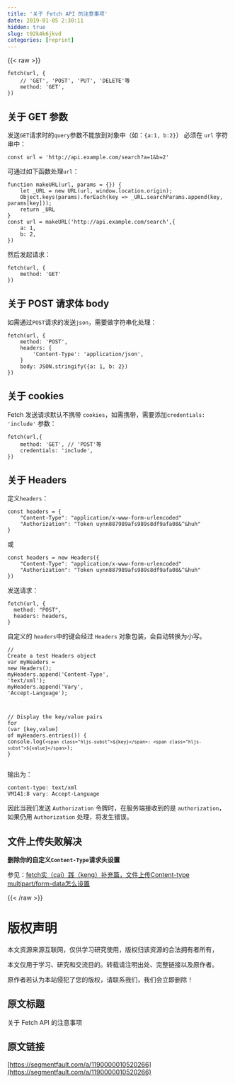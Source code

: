 ```yaml
---
title: '关于 Fetch API 的注意事项' 
date: 2019-01-05 2:30:11
hidden: true
slug: t92k4k6jkvd
categories: [reprint]
---
```


{{< raw >}}

                    
<div class="widget-codetool" style="display:none;">
      <div class="widget-codetool--inner">
      <span class="selectCode code-tool" data-toggle="tooltip" data-placement="top" title="" data-original-title="全选"></span>
      <span type="button" class="copyCode code-tool" data-toggle="tooltip" data-placement="top" data-clipboard-text="fetch(url, {
    // 'GET', 'POST', 'PUT', 'DELETE'等
    method: 'GET', 
})" title="" data-original-title="复制"></span>
      <span type="button" class="saveToNote code-tool" data-toggle="tooltip" data-placement="top" title="" data-original-title="放进笔记"></span>
      </div>
      </div><pre class="hljs lisp"><code>fetch(<span class="hljs-name">url</span>, {
    // 'GET', 'POST', 'PUT', 'DELETE'等
    method: 'GET', 
})</code></pre>
<h2 id="articleHeader0">关于 GET 参数</h2>
<p>发送<code>GET</code>请求时的<code>query</code>参数不能放到对象中（如：<code>{a:1, b:2}</code>） 必须在 <code>url</code> 字符串中：</p>
<div class="widget-codetool" style="display:none;">
      <div class="widget-codetool--inner">
      <span class="selectCode code-tool" data-toggle="tooltip" data-placement="top" title="" data-original-title="全选"></span>
      <span type="button" class="copyCode code-tool" data-toggle="tooltip" data-placement="top" data-clipboard-text="const url = 'http://api.example.com/search?a=1&amp;b=2'" title="" data-original-title="复制"></span>
      <span type="button" class="saveToNote code-tool" data-toggle="tooltip" data-placement="top" title="" data-original-title="放进笔记"></span>
      </div>
      </div><pre class="hljs rust"><code style="word-break: break-word; white-space: initial;"><span class="hljs-keyword">const</span> url = <span class="hljs-symbol">'http</span>:<span class="hljs-comment">//api.example.com/search?a=1&amp;b=2'</span></code></pre>
<p>可通过如下函数处理<code>url</code>：</p>
<div class="widget-codetool" style="display:none;">
      <div class="widget-codetool--inner">
      <span class="selectCode code-tool" data-toggle="tooltip" data-placement="top" title="" data-original-title="全选"></span>
      <span type="button" class="copyCode code-tool" data-toggle="tooltip" data-placement="top" data-clipboard-text="function makeURL(url, params = {}) {
    let _URL = new URL(url, window.location.origin);
    Object.keys(params).forEach(key => _URL.searchParams.append(key, params[key]));
    return _URL
}
const url = makeURL('http://api.example.com/search',{
    a: 1,
    b: 2,
})" title="" data-original-title="复制"></span>
      <span type="button" class="saveToNote code-tool" data-toggle="tooltip" data-placement="top" title="" data-original-title="放进笔记"></span>
      </div>
      </div><pre class="hljs javascript"><code><span class="hljs-function"><span class="hljs-keyword">function</span> <span class="hljs-title">makeURL</span>(<span class="hljs-params">url, params = {}</span>) </span>{
    <span class="hljs-keyword">let</span> _URL = <span class="hljs-keyword">new</span> URL(url, <span class="hljs-built_in">window</span>.location.origin);
    <span class="hljs-built_in">Object</span>.keys(params).forEach(<span class="hljs-function"><span class="hljs-params">key</span> =&gt;</span> _URL.searchParams.append(key, params[key]));
    <span class="hljs-keyword">return</span> _URL
}
<span class="hljs-keyword">const</span> url = makeURL(<span class="hljs-string">'http://api.example.com/search'</span>,{
    <span class="hljs-attr">a</span>: <span class="hljs-number">1</span>,
    <span class="hljs-attr">b</span>: <span class="hljs-number">2</span>,
})</code></pre>
<p>然后发起请求：</p>
<div class="widget-codetool" style="display:none;">
      <div class="widget-codetool--inner">
      <span class="selectCode code-tool" data-toggle="tooltip" data-placement="top" title="" data-original-title="全选"></span>
      <span type="button" class="copyCode code-tool" data-toggle="tooltip" data-placement="top" data-clipboard-text="fetch(url, {
    method: 'GET'
})" title="" data-original-title="复制"></span>
      <span type="button" class="saveToNote code-tool" data-toggle="tooltip" data-placement="top" title="" data-original-title="放进笔记"></span>
      </div>
      </div><pre class="hljs css"><code><span class="hljs-selector-tag">fetch</span>(<span class="hljs-selector-tag">url</span>, {
    <span class="hljs-attribute">method</span>: <span class="hljs-string">'GET'</span>
})</code></pre>
<h2 id="articleHeader1">关于 POST 请求体 body</h2>
<p>如需通过<code>POST</code>请求的发送<code>json</code>，需要做字符串化处理：</p>
<div class="widget-codetool" style="display:none;">
      <div class="widget-codetool--inner">
      <span class="selectCode code-tool" data-toggle="tooltip" data-placement="top" title="" data-original-title="全选"></span>
      <span type="button" class="copyCode code-tool" data-toggle="tooltip" data-placement="top" data-clipboard-text="fetch(url, {
    method: 'POST',
    headers: {
        'Content-Type': 'application/json',
    }
    body: JSON.stringify({a: 1, b: 2})
})" title="" data-original-title="复制"></span>
      <span type="button" class="saveToNote code-tool" data-toggle="tooltip" data-placement="top" title="" data-original-title="放进笔记"></span>
      </div>
      </div><pre class="hljs css"><code><span class="hljs-selector-tag">fetch</span>(<span class="hljs-selector-tag">url</span>, {
    <span class="hljs-attribute">method</span>: <span class="hljs-string">'POST'</span>,
    headers: {
        <span class="hljs-string">'Content-Type'</span>: <span class="hljs-string">'application/json'</span>,
    }
    <span class="hljs-selector-tag">body</span>: <span class="hljs-selector-tag">JSON</span><span class="hljs-selector-class">.stringify</span>({<span class="hljs-attribute">a</span>: <span class="hljs-number">1</span>, b: <span class="hljs-number">2</span>})
})</code></pre>
<h2 id="articleHeader2">关于 cookies</h2>
<p>Fetch 发送请求默认不携带 <code>cookies</code>，如需携带，需要添加<code>credentials: 'include'</code> 参数：</p>
<div class="widget-codetool" style="display:none;">
      <div class="widget-codetool--inner">
      <span class="selectCode code-tool" data-toggle="tooltip" data-placement="top" title="" data-original-title="全选"></span>
      <span type="button" class="copyCode code-tool" data-toggle="tooltip" data-placement="top" data-clipboard-text="fetch(url,{
    method: 'GET', // 'POST'等
    credentials: 'include',
})" title="" data-original-title="复制"></span>
      <span type="button" class="saveToNote code-tool" data-toggle="tooltip" data-placement="top" title="" data-original-title="放进笔记"></span>
      </div>
      </div><pre class="hljs css"><code><span class="hljs-selector-tag">fetch</span>(<span class="hljs-selector-tag">url</span>,{
    <span class="hljs-attribute">method</span>: <span class="hljs-string">'GET'</span>, // <span class="hljs-string">'POST'</span>等
    credentials: <span class="hljs-string">'include'</span>,
})</code></pre>
<h2 id="articleHeader3">关于 Headers</h2>
<p>定义<code>headers</code>：</p>
<div class="widget-codetool" style="display:none;">
      <div class="widget-codetool--inner">
      <span class="selectCode code-tool" data-toggle="tooltip" data-placement="top" title="" data-original-title="全选"></span>
      <span type="button" class="copyCode code-tool" data-toggle="tooltip" data-placement="top" data-clipboard-text="const headers = {
    &quot;Content-Type&quot;: &quot;application/x-www-form-urlencoded&quot;
    &quot;Authorization&quot;: &quot;Token uynn887989afs989s8df9afa08&amp;^&amp;huh&quot;
}" title="" data-original-title="复制"></span>
      <span type="button" class="saveToNote code-tool" data-toggle="tooltip" data-placement="top" title="" data-original-title="放进笔记"></span>
      </div>
      </div><pre class="hljs actionscript"><code><span class="hljs-keyword">const</span> headers = {
    <span class="hljs-string">"Content-Type"</span>: <span class="hljs-string">"application/x-www-form-urlencoded"</span>
    <span class="hljs-string">"Authorization"</span>: <span class="hljs-string">"Token uynn887989afs989s8df9afa08&amp;^&amp;huh"</span>
}</code></pre>
<p>或</p>
<div class="widget-codetool" style="display:none;">
      <div class="widget-codetool--inner">
      <span class="selectCode code-tool" data-toggle="tooltip" data-placement="top" title="" data-original-title="全选"></span>
      <span type="button" class="copyCode code-tool" data-toggle="tooltip" data-placement="top" data-clipboard-text="const headers = new Headers({
    &quot;Content-Type&quot;: &quot;application/x-www-form-urlencoded&quot;
    &quot;Authorization&quot;: &quot;Token uynn887989afs989s8df9afa08&amp;^&amp;huh&quot;
})" title="" data-original-title="复制"></span>
      <span type="button" class="saveToNote code-tool" data-toggle="tooltip" data-placement="top" title="" data-original-title="放进笔记"></span>
      </div>
      </div><pre class="hljs actionscript"><code><span class="hljs-keyword">const</span> headers = <span class="hljs-keyword">new</span> Headers({
    <span class="hljs-string">"Content-Type"</span>: <span class="hljs-string">"application/x-www-form-urlencoded"</span>
    <span class="hljs-string">"Authorization"</span>: <span class="hljs-string">"Token uynn887989afs989s8df9afa08&amp;^&amp;huh"</span>
})</code></pre>
<p>发送请求：</p>
<div class="widget-codetool" style="display:none;">
      <div class="widget-codetool--inner">
      <span class="selectCode code-tool" data-toggle="tooltip" data-placement="top" title="" data-original-title="全选"></span>
      <span type="button" class="copyCode code-tool" data-toggle="tooltip" data-placement="top" data-clipboard-text="fetch(url, {
  method: &quot;POST&quot;,
  headers: headers,
}" title="" data-original-title="复制"></span>
      <span type="button" class="saveToNote code-tool" data-toggle="tooltip" data-placement="top" title="" data-original-title="放进笔记"></span>
      </div>
      </div><pre class="hljs accesslog"><code>fetch(url, {
  method: <span class="hljs-string">"<span class="hljs-keyword">POST</span>"</span>,
  headers: headers,
}</code></pre>
<p>自定义的 <code>headers</code>中的键会经过 <code>Headers</code> 对象包装，会自动转换为小写。</p>
<div class="widget-codetool" style="display:none;">
      <div class="widget-codetool--inner">
      <span class="selectCode code-tool" data-toggle="tooltip" data-placement="top" title="" data-original-title="全选"></span>
      <span type="button" class="copyCode code-tool" data-toggle="tooltip" data-placement="top" data-clipboard-text="// Create a test Headers object
var myHeaders = new Headers();
myHeaders.append('Content-Type', 'text/xml');
myHeaders.append('Vary', 'Accept-Language');

// Display the key/value pairs
for (var [key,value] of myHeaders.entries()) {
    console.log(`${key}: ${value}`);
}" title="" data-original-title="复制"></span>
      <span type="button" class="saveToNote code-tool" data-toggle="tooltip" data-placement="top" title="" data-original-title="放进笔记"></span>
      </div>
      </div><pre class="hljs javascript"><code><span class="hljs-comment">// Create a test Headers object</span>
<span class="hljs-keyword">var</span> myHeaders = <span class="hljs-keyword">new</span> Headers();
myHeaders.append(<span class="hljs-string">'Content-Type'</span>, <span class="hljs-string">'text/xml'</span>);
myHeaders.append(<span class="hljs-string">'Vary'</span>, <span class="hljs-string">'Accept-Language'</span>);

<span class="hljs-comment">// Display the key/value pairs</span>
<span class="hljs-keyword">for</span> (<span class="hljs-keyword">var</span> [key,value] <span class="hljs-keyword">of</span> myHeaders.entries()) {
    <span class="hljs-built_in">console</span>.log(<span class="hljs-string">`<span class="hljs-subst">${key}</span>: <span class="hljs-subst">${value}</span>`</span>);
}</code></pre>
<p>输出为：</p>
<div class="widget-codetool" style="display:none;">
      <div class="widget-codetool--inner">
      <span class="selectCode code-tool" data-toggle="tooltip" data-placement="top" title="" data-original-title="全选"></span>
      <span type="button" class="copyCode code-tool" data-toggle="tooltip" data-placement="top" data-clipboard-text="content-type: text/xml
VM141:8 vary: Accept-Language" title="" data-original-title="复制"></span>
      <span type="button" class="saveToNote code-tool" data-toggle="tooltip" data-placement="top" title="" data-original-title="放进笔记"></span>
      </div>
      </div><pre class="hljs crmsh"><code>content-<span class="hljs-keyword">type</span>: text/<span class="hljs-keyword">xml</span>
<span class="hljs-title">VM141</span>:<span class="hljs-number">8</span> vary: Accept-Language</code></pre>
<p>因此当我们发送 <code>Authorization</code> 令牌时，在服务端接收到的是 <code>authorization</code>，如果仍用 <code>Authorization</code> 处理，将发生错误。</p>
<h2 id="articleHeader4">文件上传失败解决</h2>
<p><strong>删除你的自定义<code>Content-Type</code>请求头设置</strong></p>
<p>参见：<a href="https://segmentfault.com/a/1190000010205162">fetch实（cai）践（keng）补充篇，文件上传Content-type multipart/form-data怎么设置</a></p>

                
{{< /raw >}}

# 版权声明
本文资源来源互联网，仅供学习研究使用，版权归该资源的合法拥有者所有，

本文仅用于学习、研究和交流目的。转载请注明出处、完整链接以及原作者。

原作者若认为本站侵犯了您的版权，请联系我们，我们会立即删除！

## 原文标题
关于 Fetch API 的注意事项

## 原文链接
[https://segmentfault.com/a/1190000010520266](https://segmentfault.com/a/1190000010520266)

